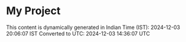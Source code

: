 # My Project

This content is dynamically generated in Indian Time (IST): 2024-12-03 20:06:07 IST
Converted to UTC: 2024-12-03 14:36:07 UTC
